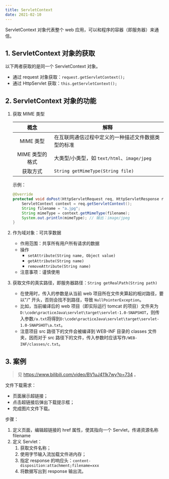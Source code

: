```yaml
---
title: ServletContext
date: 2021-02-10
---
```


ServletContext 对象代表整个 web 应用，可以和程序的容器（即服务器）来通信。

## 1. ServletContext 对象的获取

以下两者获取的是同一个 ServletContext 对象。

- 通过 request 对象获取：`request.getServletContext();`
- 通过 HttpServlet 获取：`this.getServletContext();`

## 2. ServletContext 对象的功能

1. 获取 MIME 类型

    |      概念      | 解释                                               |
    | :------------: | -------------------------------------------------- |
    |    MIME 类型    | 在互联网通信过程中定义的一种描述文件数据类型的标准 |
    | MIME 类型的格式 | 大类型/小类型，如 `text/html`、`image/jpeg`         |
    |    获取方式    | `String getMimeType(String file)`                 |

    示例：

    ```java
    @Override
    protected void doPost(HttpServletRequest req, HttpServletResponse resp) throws ServletException, IOException {
        ServletContext context = req.getServletContext();
        String filename = "a.jpg";
        String mimeType = context.getMimeType(filename);
        System.out.println(mimeType); // 输出：image/jpeg
    }
    ```

2. 作为域对象：可共享数据

    - 作用范围：共享所有用户所有请求的数据
    - 操作
        - `setAttribute(String name, Object value)`
        - `getAttribute(String name)`
        - `removeAttribute(String name)`
    - 注意事项：谨慎使用

3. 获取文件的真实路径，即服务器路径：`String getRealPath(String path)`

    - 在使用时，传入的参数是从当前 web 项目所在文件夹算起的相对路径，要以"/" 开头，否则会找不到路径，导致 `NullPointerException`。
    - 比如，当前编译后的 web 项目（即实际运行 tomcat 的项目）文件夹为`D:\code\practiceJava\servlet\target\servlet-1.0-SNAPSHOT`，则传入参数`/a.txt`将得到`D:\code\practiceJava\servlet\target\servlet-1.0-SNAPSHOT\a.txt`。
    - 注意项目 src 路径下的文件会被编译到 WEB-INF 目录的 classes 文件夹，因而对于 src 路径下的文件，传入参数时应该写作`/WEB-INF/classes/c.txt`。

## 3. 案例

> 见 https://www.bilibili.com/video/BV1uJ411k7wy?p=734 。

文件下载需求：

- 页面展示超链接；
- 点击超链接后弹出下载提示框；
- 完成图片文件下载。

步骤：

1. 定义页面，编辑超链接的 href 属性，使其指向一个 Servlet，传递资源名称 filename
2. 定义 Servlet：
    1. 获取文件名称；
    2. 使用字节输入流加载文件进内存；
    3. 指定 response 的响应头：`content-disposition:attachment;filename=xxx`
    4. 将数据写出到 response 输出流。
